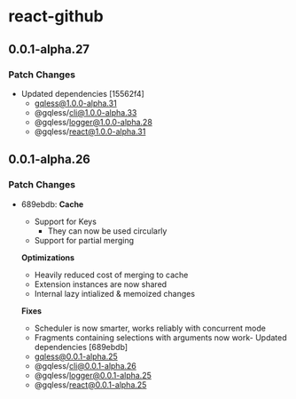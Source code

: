 # react-github

## 0.0.1-alpha.27

### Patch Changes

- Updated dependencies [15562f4]
  - gqless@1.0.0-alpha.31
  - @gqless/cli@1.0.0-alpha.33
  - @gqless/logger@1.0.0-alpha.28
  - @gqless/react@1.0.0-alpha.31

## 0.0.1-alpha.26

### Patch Changes

- 689ebdb: **Cache**

  - Support for Keys
    - They can now be used circularly
  - Support for partial merging

  **Optimizations**

  - Heavily reduced cost of merging to cache
  - Extension instances are now shared
  - Internal lazy intialized & memoized changes

  **Fixes**

  - Scheduler is now smarter, works reliably with concurrent mode
  - Fragments containing selections with arguments now work- Updated dependencies [689ebdb]
  - gqless@0.0.1-alpha.25
  - @gqless/cli@0.0.1-alpha.26
  - @gqless/logger@0.0.1-alpha.25
  - @gqless/react@0.0.1-alpha.25
